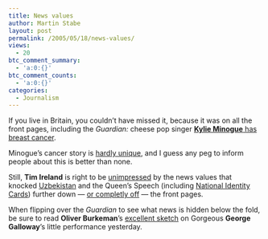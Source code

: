 ```yaml
---
title: News values
author: Martin Stabe
layout: post
permalink: /2005/05/18/news-values/
views:
  - 20
btc_comment_summary:
  - 'a:0:{}'
btc_comment_counts:
  - 'a:0:{}'
categories:
  - Journalism
---
```

If you live in Britain, you couldn&rsquo;t have missed it, because it was on all the front pages, including the *Guardian:* cheese pop singer [**Kylie Minogue** has breast cancer][1]. 

Minogue&rsquo;s cancer story is [hardly unique][2], and I guess any peg to inform people about this is better than none.

Still, **Tim Ireland** is right to be [unimpressed][3] by the news values that knocked [Uzbekistan][4] and the Queen&rsquo;s Speech (including [National Identity Cards][5]) further down &mdash; [or completly off][6] &mdash; the front pages.

When flipping over the *Guardian* to see what news is hidden below the fold, be sure to read **Oliver Burkeman**&rsquo;s [excellent sketch][7] on Gorgeous **George Galloway**&rsquo;s little performance yesterday.

 [1]: http://today.reuters.co.uk/news/newsArticle.aspx?type=topNews&storyID=2005-05-17T064450Z_01_MOR723846_RTRUKOC_0_LEISURE-AUSTRALIA-KYLIE.xml
 [2]: http://www.statistics.gov.uk/cci/nugget.asp?id=915
 [3]: http://www.bloggerheads.com/archives/2005/05/poor_kylie.asp
 [4]: http://www.iwpr.net/index.pl?centasia_uzbekunrest.html
 [5]: http://www.perfect.co.uk/2005/05/67-is-27-too-many
 [6]: http://www.mirror.co.uk/news/front/
 [7]: http://politics.guardian.co.uk/iraq/story/0,12956,1486434,00.html